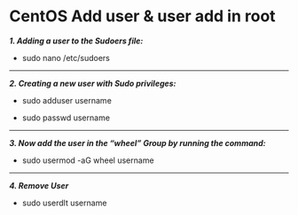 CentOS Add user & user add in root
==================================

***1. Adding a user to the Sudoers file:***

- sudo nano /etc/sudoers
-------------------------------------------------
***2. Creating a new user with Sudo privileges:***

- sudo adduser username

- sudo passwd username
---------------------------------------------------
***3. Now add the user in the “wheel” Group by running the command:***

- sudo usermod -aG wheel username
----------------------------------------------------------------------
***4. Remove User***

- sudo userdlt username

